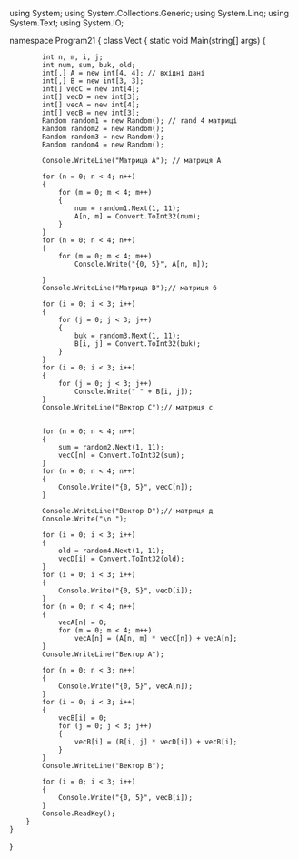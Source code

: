 using System;
using System.Collections.Generic;
using System.Linq;
using System.Text;
using System.IO;

namespace Program21
{
    class Vect
    {
        static void Main(string[] args)
        {

            int n, m, i, j;
            int num, sum, buk, old;
            int[,] A = new int[4, 4]; // вхідні дані
            int[,] B = new int[3, 3];
            int[] vecC = new int[4];
            int[] vecD = new int[3];
            int[] vecA = new int[4];
            int[] vecB = new int[3];
            Random random1 = new Random(); // rand 4 матриці
            Random random2 = new Random();
            Random random3 = new Random();
            Random random4 = new Random();
            
            Console.WriteLine("Матрица А"); // матриця А
                     
            for (n = 0; n < 4; n++)
            {
                for (m = 0; m < 4; m++)
                {
                    num = random1.Next(1, 11);
                    A[n, m] = Convert.ToInt32(num);
                }
            }
            for (n = 0; n < 4; n++)
            {
                for (m = 0; m < 4; m++)
                    Console.Write("{0, 5}", A[n, m]);
                
            }            
            Console.WriteLine("Матрица B");// матриця б
         
            for (i = 0; i < 3; i++)
            {
                for (j = 0; j < 3; j++)
                {
                    buk = random3.Next(1, 11);
                    B[i, j] = Convert.ToInt32(buk);
                }
            }
            for (i = 0; i < 3; i++)
            {
                for (j = 0; j < 3; j++)
                    Console.Write(" " + B[i, j]);             
            }          
            Console.WriteLine("Вектор С");// матриця с
        

            for (n = 0; n < 4; n++)
            {
                sum = random2.Next(1, 11);
                vecC[n] = Convert.ToInt32(sum);
            }
            for (n = 0; n < 4; n++)
            {
                Console.Write("{0, 5}", vecC[n]);               
            }
            
            Console.WriteLine("Вектор D");// матриця д
            Console.Write("\n ");

            for (i = 0; i < 3; i++)
            {
                old = random4.Next(1, 11);
                vecD[i] = Convert.ToInt32(old);
            }
            for (i = 0; i < 3; i++)
            {
                Console.Write("{0, 5}", vecD[i]);               
            }
            for (n = 0; n < 4; n++)
            {
                vecA[n] = 0;
                for (m = 0; m < 4; m++)
                    vecA[n] = (A[n, m] * vecC[n]) + vecA[n];
            }
            Console.WriteLine("Вектор A");
            
            for (n = 0; n < 3; n++)
            {
                Console.Write("{0, 5}", vecA[n]);               
            }
            for (i = 0; i < 3; i++)
            {
                vecB[i] = 0;
                for (j = 0; j < 3; j++)
                {
                    vecB[i] = (B[i, j] * vecD[i]) + vecB[i];
                }
            }
            Console.WriteLine("Вектор B");
            
            for (i = 0; i < 3; i++)
            {
                Console.Write("{0, 5}", vecB[i]);               
            }
            Console.ReadKey();
        }
    }
}
